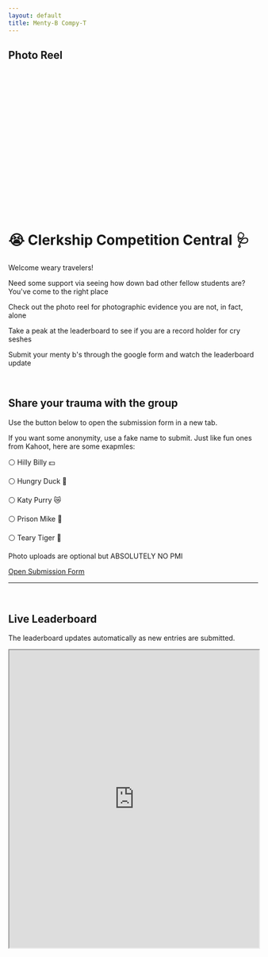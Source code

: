 ```yaml
---
layout: default
title: Menty-B Compy-T
---
```



## Photo Reel
<style>
  .slideshow-container {
    width: 100%;
    max-width: 700px;
    position: relative;
    margin: auto;
    overflow: hidden;
    border-radius: 8px;
    aspect-ratio: 16 / 9; /* Sets a widescreen aspect ratio */
  }
  .slide-image {
    width: 100%;
    height: 100%;
    object-fit: contain; /* Ensures image covers the container */
    display: none; /* Hide all images by default */
    position: absolute;
  }
</style>

<div class="slideshow-container">
  <img class="slide-image" src="https://res.cloudinary.com/davtpvjyg/image/upload/v1758850153/86110909_-_Alexus_Warchock_kfnzoa.jpg">
  <img class="slide-image" src="https://res.cloudinary.com/davtpvjyg/image/upload/v1758850154/a9c3e497aeffd89d805e99f8ed8c8e56_-_Alexus_Warchock_t6a8jz.jpg">
  <img class="slide-image" 
src="https://res.cloudinary.com/davtpvjyg/image/upload/v1758850153/cry1_-_Alexus_Warchock_bjg5z1.jpg">
  <img class="slide-image"     src="https://res.cloudinary.com/davtpvjyg/image/upload/v1758850152/someone-are-you-seriously-going-to-cry-because-you-re-stressed-me-331370_-_Alexus_Warchock_g22hr1.jpg">
</div>

<script>
  let slideIndex = 0;
  showSlides();

  function showSlides() {
    let slides = document.getElementsByClassName("slide-image");
    for (let i = 0; i < slides.length; i++) {
      slides[i].style.display = "none";
    }
    slideIndex++;
    if (slideIndex > slides.length) {slideIndex = 1}
    slides[slideIndex-1].style.display = "block";
    setTimeout(showSlides, 4000); // Change image every 4 seconds
  }
</script>



# 😭 Clerkship Competition Central 🩺

Welcome weary travelers! 

Need some support via seeing how down bad other fellow students are? You've come to the right place

Check out the photo reel for photographic evidence you are not, in fact, alone

Take a peak at the leaderboard to see if you are a record holder for cry seshes

Submit your menty b's through the google form and watch the leaderboard update

<br>

## Share your trauma with the group 
Use the button below to open the submission form in a new tab.

If you want some anonymity, use a fake name to submit. Just like fun ones from Kahoot, here are some exapmles:

⚪ Hilly Billy 💵

⚪ Hungry Duck 🪿

⚪ Katy Purry 😿

⚪ Prison Mike 📄

⚪ Teary Tiger 🐅

Photo uploads are optional but ABSOLUTELY NO PMI

<a href="https://docs.google.com/forms/d/e/1FAIpQLScN6eT9mCpagMOiwQuonHrxLPT4mVVbQxtFyLA3sSGvjUEo7Q/viewform?usp=dialog" class="button" target="_blank" rel="noopener noreferrer">
  Open Submission Form
</a>

<br>
<hr>
<br>

## Live Leaderboard
The leaderboard updates automatically as new entries are submitted.

<iframe src="https://docs.google.com/spreadsheets/d/1IqbruTQqIsP7_g8dXXSFmJTxSl_3kKARwapnPzySzsE/edit?usp=sharing=" width="100%" height="600"></iframe>

